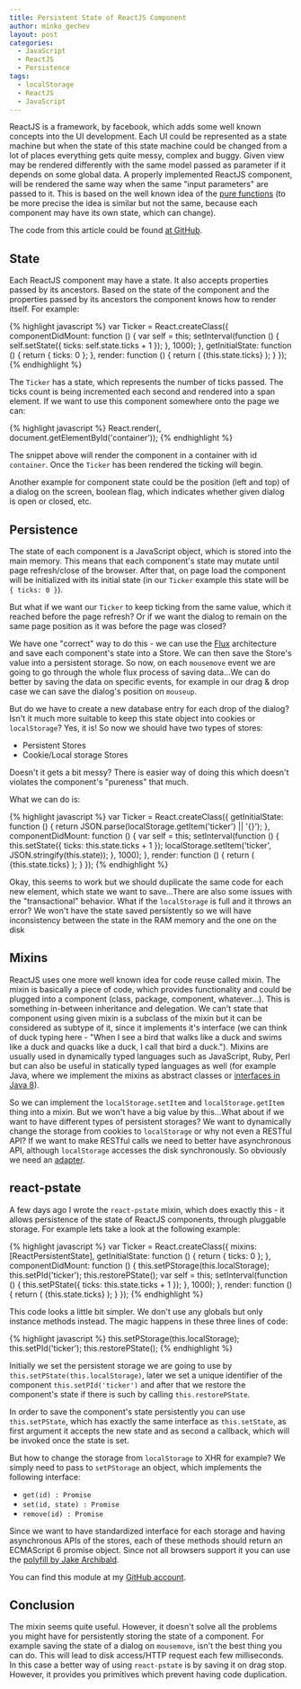 ```yaml
---
title: Persistent State of ReactJS Component
author: minko_gechev
layout: post
categories:
  - JavaScript
  - ReactJS
  - Persistence
tags:
  - localStorage
  - ReactJS
  - JavaScript
---
```


ReactJS is a framework, by facebook, which adds some well known concepts into the UI development. Each UI could be represented as a state machine but when the state of this state machine could be changed from a lot of places everything gets quite messy, complex and buggy. Given view may be rendered differently with the same model passed as parameter if it depends on some global data. A properly implemented ReactJS component, will be rendered the same way when the same "input parameters" are passed to it. This is based on the well known idea of the [pure functions](https://en.wikipedia.org/wiki/Pure_function) (to be more precise the idea is similar but not the same, because each component may have its own state, which can change).

The code from this article could be found [at GitHub](https://github.com/mgechev/react-pstate).

## State

Each ReactJS component may have a state. It also accepts properties passed by its ancestors. Based on the state of the component and the properties passed by its ancestors the component knows how to render itself. For example:

{% highlight javascript %}
var Ticker = React.createClass({
  componentDidMount: function () {
    var self = this;
    setInterval(function () {
      self.setState({
        ticks: self.state.ticks + 1
      });
    }, 1000);
  },
  getInitialState: function () {
    return { ticks: 0 };
  },
  render: function () {
    return (
      <span>{this.state.ticks}</span>
    );
  }
});
{% endhighlight %}

The `Ticker` has a state, which represents the number of ticks passed. The ticks count is being incremented each second and rendered into a span element.
If we want to use this component somewhere onto the page we can:

{% highlight javascript %}
React.render(<Ticker></Ticker>, document.getElementById('container'));
{% endhighlight %}

The snippet above will render the component in a container with id `container`. Once the `Ticker` has been rendered the ticking will begin.

Another example for component state could be the position (left and top) of a dialog on the screen, boolean flag, which indicates whether given dialog is open or closed, etc.

## Persistence

The state of each component is a JavaScript object, which is stored into the main memory. This means that each component's state may mutate until page refresh/close of the browser. After that, on page load the component will be initialized with its initial state (in our `Ticker` example this state will be `{ ticks: 0 }`).

But what if we want our `Ticker` to keep ticking from the same value, which it reached before the page refresh? Or if we want the dialog to remain on the same page position as it was before the page was closed?

We have one "correct" way to do this - we can use the [Flux](https://facebook.github.io/flux/docs/overview.html) architecture and save each component's state into a Store. We can then save the Store's value into a persistent storage. So now, on each `mousemove` event we are going to go through the whole flux process of saving data...We can do better by saving the data on specific events, for example in our drag & drop case we can save the dialog's position on `mouseup`.

But do we have to create a new database entry for each drop of the dialog? Isn't it much more suitable to keep this state object into cookies or `localStorage`? Yes, it is! So now we should have two types of stores:

- Persistent Stores
- Cookie/Local storage Stores

Doesn't it gets a bit messy? There is easier way of doing this which doesn't violates the component's "pureness" that much.

What we can do is:

{% highlight javascript %}
var Ticker = React.createClass({
  getInitialState: function () {
    return JSON.parse(localStorage.getItem('ticker') || '{}');
  },
  componentDidMount: function () {
    var self = this;
    setInterval(function () {
      this.setState({
        ticks: this.state.ticks + 1
      });
      localStorage.setItem('ticker', JSON.stringify(this.state));
    }, 1000);
  },
  render: function () {
    return (
      <span>{this.state.ticks}</span>
    );
  }
});
{% endhighlight %}

Okay, this seems to work but we should duplicate the same code for each new element, which state we want to save...There are also some issues with the "transactional" behavior. What if the `localStorage` is full and it throws an error? We won't have the state saved persistently so we will have inconsistency between the state in the RAM memory and the one on the disk

## Mixins

ReactJS uses one more well known idea for code reuse called mixin. The mixin is basically a piece of code, which provides functionality and could be plugged into a component (class, package, component, whatever...). This is something in-between inheritance and delegation. We can't state that component using given mixin is a subclass of the mixin but it can be considered as subtype of it, since it implements it's interface (we can think of duck typing here - "When I see a bird that walks like a duck and swims like a duck and quacks like a duck, I call that bird a duck."). Mixins are usually used in dynamically typed languages such as JavaScript, Ruby, Perl but can also be useful in statically typed languages as well (for example Java, where we implement the mixins as abstract classes or [interfaces in Java 8](https://kerflyn.wordpress.com/2012/07/09/java-8-now-you-have-mixins/)).

So we can implement the `localStorage.setItem` and `localStorage.getItem` thing into a mixin. But we won't have a big value by this...What about if we want to have different types of persistent storages? We want to dynamically change the storage from cookies to `localStorage` or why not even a RESTful API? If we want to make RESTful calls we need to better have asynchronous API, although `localStorage` accesses the disk synchronously. So obviously we need an [adapter](https://en.wikipedia.org/wiki/Adapter_pattern).

## react-pstate

A few days ago I wrote the `react-pstate` mixin, which does exactly this - it allows persistence of the state of ReactJS components, through pluggable storage. For example lets take a look at the following example:

{% highlight javascript %}
var Ticker = React.createClass({
  mixins: [ReactPersistentState],
  getInitialState: function () {
    return { ticks: 0 };
  },
  componentDidMount: function () {
    this.setPStorage(this.localStorage);
    this.setPId('ticker');
    this.restorePState();
    var self = this;
    setInterval(function () {
      this.setPState({
        ticks: this.state.ticks + 1
      });
    }, 1000);
  },
  render: function () {
    return (
      <span>{this.state.ticks}</span>
    );
  }
});
{% endhighlight %}

This code looks a little bit simpler. We don't use any globals but only instance methods instead. The magic happens in these three lines of code:

{% highlight javascript %}
this.setPStorage(this.localStorage);
this.setPId('ticker');
this.restorePState();
{% endhighlight %}

Initially we set the persistent storage we are going to use by `this.setPState(this.localStorage)`, later we set a unique identifier of the component `this.setPId('ticker')` and after that we restore the component's state if there is such by calling `this.restorePState`.

In order to save the component's state persistently you can use `this.setPState`, which has exactly the same interface as `this.setState`, as first argument it accepts the new state and as second a callback, which will be invoked once the state is set.

But how to change the storage from `localStorage` to XHR for example? We simply need to pass to `setPStorage` an object, which implements the following interface:

- `get(id) : Promise`
- `set(id, state) : Promise`
- `remove(id) : Promise`

Since we want to have standardized interface for each storage and having asynchronous APIs of the stores, each of these methods should return an ECMAScript 6 promise object. Since not all browsers support it you can use the [polyfill by Jake Archibald](https://github.com/jakearchibald/es6-promise).

You can find this module at my [GitHub account](https://github.com/mgechev/react-pstate).

## Conclusion

The mixin seems quite useful. However, it doesn't solve all the problems you might have for persistently storing the state of a component. For example saving the state of a dialog on `mousemove`, isn't the best thing you can do. This will lead to disk access/HTTP request each few milliseconds. In this case a better way of using `react-pstate` is by saving it on drag stop. However, it provides you primitives which prevent having code duplication.
